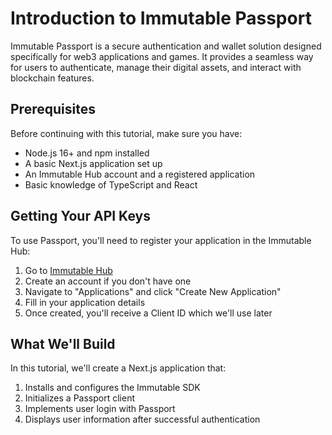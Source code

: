 # Introduction to Immutable Passport

Immutable Passport is a secure authentication and wallet solution designed specifically for web3 applications and games. It provides a seamless way for users to authenticate, manage their digital assets, and interact with blockchain features.

## Prerequisites

Before continuing with this tutorial, make sure you have:

- Node.js 16+ and npm installed
- A basic Next.js application set up
- An Immutable Hub account and a registered application
- Basic knowledge of TypeScript and React

## Getting Your API Keys

To use Passport, you'll need to register your application in the Immutable Hub:

1. Go to [Immutable Hub](https://hub.immutable.com/)
2. Create an account if you don't have one
3. Navigate to "Applications" and click "Create New Application"
4. Fill in your application details
5. Once created, you'll receive a Client ID which we'll use later

## What We'll Build

In this tutorial, we'll create a Next.js application that:

1. Installs and configures the Immutable SDK
2. Initializes a Passport client
3. Implements user login with Passport
4. Displays user information after successful authentication